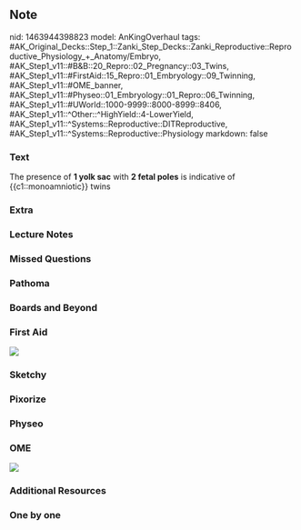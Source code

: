 ## Note
nid: 1463944398823
model: AnKingOverhaul
tags: #AK_Original_Decks::Step_1::Zanki_Step_Decks::Zanki_Reproductive::Reproductive_Physiology_+_Anatomy/Embryo, #AK_Step1_v11::#B&B::20_Repro::02_Pregnancy::03_Twins, #AK_Step1_v11::#FirstAid::15_Repro::01_Embryology::09_Twinning, #AK_Step1_v11::#OME_banner, #AK_Step1_v11::#Physeo::01_Embryology::01_Repro::06_Twinning, #AK_Step1_v11::#UWorld::1000-9999::8000-8999::8406, #AK_Step1_v11::^Other::^HighYield::4-LowerYield, #AK_Step1_v11::^Systems::Reproductive::DITReproductive, #AK_Step1_v11::^Systems::Reproductive::Physiology
markdown: false

### Text
<div>
  The presence of <b>1 yolk sac</b> with <b>2 fetal poles</b> is
  indicative of {{c1::monoamniotic}} twins
</div>

### Extra


### Lecture Notes


### Missed Questions


### Pathoma


### Boards and Beyond


### First Aid
<img src="tmpUyYvtz.png">

### Sketchy


### Pixorize


### Physeo


### OME
<div class="ome-widget">
  <a href="https://onlinemeded.org?ref=anki"><img src=
  "_OME_AnkiFlashcards_General_7.png"></a>
</div>

### Additional Resources


### One by one

